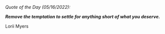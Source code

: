 *Quote of the Day (05/16/2022):*

_**Remove the temptation to settle for anything short of what you deserve.**_

Lorii Myers